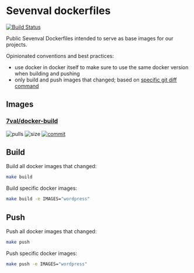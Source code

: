 # Sevenval dockerfiles

[![Build Status](https://travis-ci.org/sevenval/dockerfiles.svg?branch=master)](https://travis-ci.org/sevenval/dockerfiles)

Public Sevenval Dockerfiles intended to serve as base images for our projects.

Opinionated conventions and best practices:
- use docker in docker itself to make sure to use the same docker version when building and pushing
- only build and push images that changed; based on [specific git diff command][0]

## Images

### [7val/docker-build]
![pulls](https://img.shields.io/docker/pulls/7val/docker-build.svg)
![size](https://img.shields.io/microbadger/image-size/7val/docker-build/latest.svg)
[![commit](https://images.microbadger.com/badges/commit/7val/docker-build.svg)](https://microbadger.com/images/7val/docker-build)


## Build

Build all docker images that changed:
```bash
make build
```

Build specific docker images:
```bash
make build -e IMAGES="wordpress"
```

## Push

Push all docker images that changed:
```bash
make push
```

Push specific docker images:
```bash
make push -e IMAGES="wordpress"
```

[0]: https://github.com/sevenval/dockerfiles/blob/74ece293784680f18c89d4955a0881f93fd791f6/docker-build/run.sh#L8

[7val/docker-build]: https://cloud.docker.com/u/7val/repository/docker/7val/docker-build
